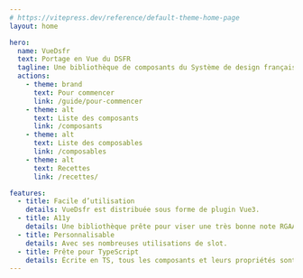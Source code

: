 ```yaml
---
# https://vitepress.dev/reference/default-theme-home-page
layout: home

hero:
  name: VueDsfr
  text: Portage en Vue du DSFR
  tagline: Une bibliothèque de composants du Système de design français en Vue 3.
  actions:
    - theme: brand
      text: Pour commencer
      link: /guide/pour-commencer
    - theme: alt
      text: Liste des composants
      link: /composants
    - theme: alt
      text: Liste des composables
      link: /composables
    - theme: alt
      text: Recettes
      link: /recettes/

features:
  - title: Facile d’utilisation
    details: VueDsfr est distribuée sous forme de plugin Vue3.
  - title: A11y
    details: Une bibliothèque prête pour viser une très bonne note RGAA.
  - title: Personnalisable
    details: Avec ses nombreuses utilisations de slot.
  - title: Prête pour TypeScript
    details: Écrite en TS, tous les composants et leurs propriétés sont typés.
---
```


